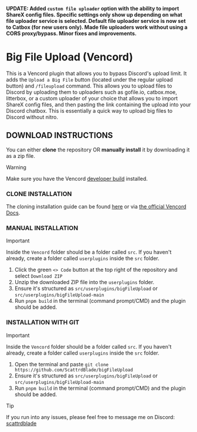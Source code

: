 **UPDATE: Added `custom file uploader` option with the ability to import ShareX config files. Specific settings only show up depending on what file uploader service is selected. Default file uploader service is now set to Catbox (for new users only). Made file uploaders work without using a CORS proxy/bypass. Minor fixes and improvements.**

# Big File Upload (Vencord)
This is a Vencord plugin that allows you to bypass Discord's upload limit. It adds the `Upload a Big File` button (located under the regular upload button) and `/fileupload` command. This allows you to upload files to Discord by uploading them to uploaders such as gofile.io, catbox.moe, litterbox, or a custom uploader of your choice that allows you to import ShareX config files, and then pasting the link containing the upload into your Discord chatbox. This is essentially a quick way to upload big files to Discord without nitro.

## DOWNLOAD INSTRUCTIONS
You can either __clone__ the repository OR __manually install__ it by downloading it as a zip file.<br/>
> [!WARNING]
> Make sure you have the Vencord [developer build](https://docs.vencord.dev/installing/) installed.<br/>

### CLONE INSTALLATION
The cloning installation guide can be found [here](https://discord.com/channels/1015060230222131221/1257038407503446176/1257038407503446176) or via [the official Vencord Docs](https://docs.vencord.dev/installing/custom-plugins/).

### MANUAL INSTALLATION
> [!IMPORTANT]
> Inside the `Vencord` folder should be a folder called `src`. If you haven't already, create a folder called `userplugins` inside the `src` folder.
1. Click the green `<> Code` button at the top right of the repository and select `Download ZIP`
2. Unzip the downloaded ZIP file into the `userplugins` folder.
3. Ensure it's structured as `src/userplugins/bigFileUpload` or `src/userplugins/bigFileUpload-main`
5. Run `pnpm build` in the terminal (command prompt/CMD) and the plugin should be added.

### INSTALLATION WITH GIT
> [!IMPORTANT]
> Inside the `Vencord` folder should be a folder called `src`. If you haven't already, create a folder called `userplugins` inside the `src` folder.
1. Open the terminal and paste `git clone https://github.com/ScattrdBlade/bigFileUpload`
2. Ensure it's structured as `src/userplugins/bigFileUpload` or `src/userplugins/bigFileUpload-main`
3. Run `pnpm build` in the terminal (command prompt/CMD) and the plugin should be added.

> [!TIP]
> If you run into any issues, please feel free to message me on Discord: [scattrdblade](https://discord.com/users/678007540608532491)
